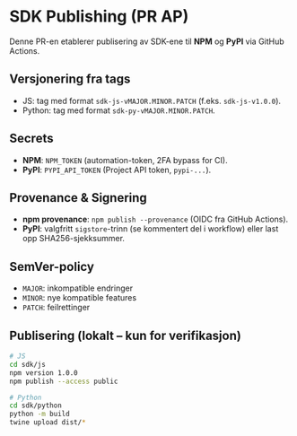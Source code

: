 # SDK Publishing (PR AP)

Denne PR-en etablerer publisering av SDK-ene til **NPM** og **PyPI** via GitHub Actions.

## Versjonering fra tags
- JS: tag med format `sdk-js-vMAJOR.MINOR.PATCH` (f.eks. `sdk-js-v1.0.0`).
- Python: tag med format `sdk-py-vMAJOR.MINOR.PATCH`.

## Secrets
- **NPM**: `NPM_TOKEN` (automation-token, 2FA bypass for CI).
- **PyPI**: `PYPI_API_TOKEN` (Project API token, `pypi-...`).

## Provenance & Signering
- **npm provenance**: `npm publish --provenance` (OIDC fra GitHub Actions).
- **PyPI**: valgfritt `sigstore`-trinn (se kommentert del i workflow) eller last opp SHA256-sjekksummer.

## SemVer-policy
- `MAJOR`: inkompatible endringer
- `MINOR`: nye kompatible features
- `PATCH`: feilrettinger

## Publisering (lokalt – kun for verifikasjon)
```bash
# JS
cd sdk/js
npm version 1.0.0
npm publish --access public

# Python
cd sdk/python
python -m build
twine upload dist/*
```

